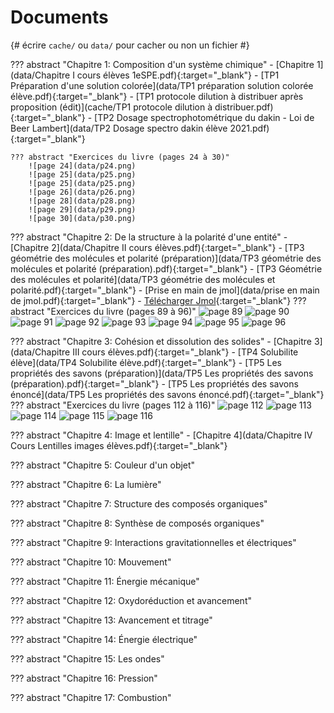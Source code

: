 # Documents

{# écrire `cache/` ou `data/` pour cacher ou non un fichier #} 

??? abstract "Chapitre 1: Composition d'un système chimique"
    - [Chapitre 1](data/Chapitre I cours élèves 1eSPE.pdf){:target="_blank"}
    - [TP1 Préparation d'une solution colorée](data/TP1 préparation solution colorée élève.pdf){:target="_blank"}
    - [TP1 protocole dilution à distribuer après proposition (édit)](cache/TP1 protocole dilution à distribuer.pdf){:target="_blank"}
    - [TP2 Dosage spectrophotométrique du dakin - Loi de Beer Lambert](data/TP2 Dosage spectro dakin élève 2021.pdf){:target="_blank"}    

    
    
    ??? abstract "Exercices du livre (pages 24 à 30)"
        ![page 24](data/p24.png)
        ![page 25](data/p25.png)
        ![page 25](data/p25.png)
        ![page 26](data/p26.png)
        ![page 28](data/p28.png)
        ![page 29](data/p29.png)
        ![page 30](data/p30.png)

    
??? abstract "Chapitre 2: De la structure à la polarité d'une entité"
    - [Chapitre 2](data/Chapitre II cours élèves.pdf){:target="_blank"}
    - [TP3  géométrie des molécules et polarité (préparation)](data/TP3  géométrie des molécules et polarité (préparation).pdf){:target="_blank"}
    - [TP3 Géométrie des molécules et polarité](data/TP3  géométrie des molécules et polarité.pdf){:target="_blank"}
    - [Prise en main de jmol](data/prise en main de jmol.pdf){:target="_blank"}
    - [Télécharger Jmol](http://sourceforge.net/projects/jmol/files/latest/download?source=files){:target="_blank"}
    ??? abstract "Exercices du livre (pages 89 à 96)"
        ![page 89](data/p89.png)
        ![page 90](data/p90.png)
        ![page 91](data/p91.png)
        ![page 92](data/p92.png)
        ![page 93](data/p93.png)
        ![page 94](data/p94.png)
        ![page 95](data/p95.png)
        ![page 96](data/p96.png)        
    
??? abstract "Chapitre 3: Cohésion et dissolution des solides"
    - [Chapitre 3](data/Chapitre III cours élèves.pdf){:target="_blank"}
    - [TP4 Solubilite élève](data/TP4 Solubilite élève.pdf){:target="_blank"}
    - [TP5 Les propriétés des savons (préparation)](data/TP5 Les propriétés des savons (préparation).pdf){:target="_blank"}
    - [TP5 Les propriétés des savons énoncé](data/TP5 Les propriétés des savons énoncé.pdf){:target="_blank"}
    ??? abstract "Exercices du livre (pages 112 à 116)" 
        ![page 112](data/p112.png)
        ![page 113](data/p113.png)
        ![page 114](data/p114.png)
        ![page 115](data/p115.png)
        ![page 116](data/p116.png)

    
??? abstract "Chapitre 4: Image et lentille"
    - [Chapitre 4](data/Chapitre IV Cours Lentilles images élèves.pdf){:target="_blank"}
 
??? abstract "Chapitre 5: Couleur d'un objet"

 
??? abstract "Chapitre 6: La lumière"

 
??? abstract "Chapitre 7: Structure des composés organiques"

 
??? abstract "Chapitre 8: Synthèse de composés organiques"

 
??? abstract "Chapitre 9: Interactions gravitationnelles et électriques"

 
??? abstract "Chapitre 10: Mouvement"

 
??? abstract "Chapitre 11: Énergie mécanique"

 
??? abstract "Chapitre 12: Oxydoréduction et avancement"

 
??? abstract "Chapitre 13: Avancement et titrage"

 
??? abstract "Chapitre 14: Énergie électrique"

 
??? abstract "Chapitre 15: Les ondes"

 
??? abstract "Chapitre 16: Pression"

 
??? abstract "Chapitre 17: Combustion"

 

